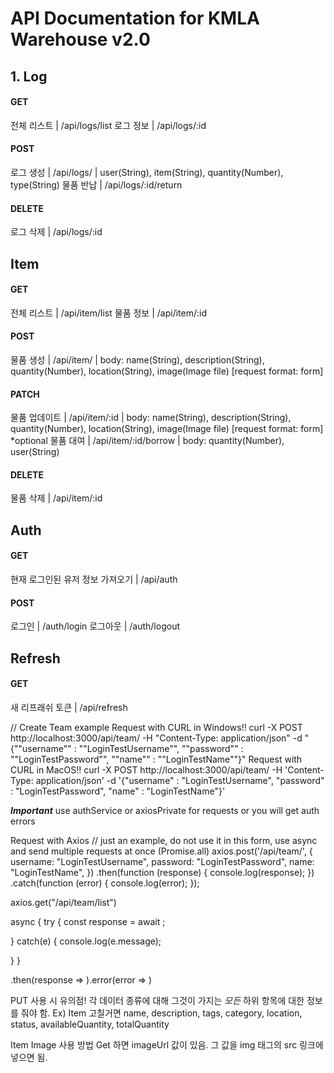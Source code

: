 # API Documentation for KMLA Warehouse v2.0
## 1. Log
#### GET
전체 리스트 | /api/logs/list
로그 정보 | /api/logs/:id
#### POST
로그 생성 | /api/logs/ | user(String), item(String), quantity(Number), type(String)
물품 반납 | /api/logs/:id/return

#### DELETE
로그 삭제 | /api/logs/:id

## Item
#### GET
전체 리스트 | /api/item/list
물품 정보 | /api/item/:id
#### POST
물품 생성 | /api/item/ | body: name(String), description(String), quantity(Number), location(String), image(Image file) [request format: form]
#### PATCH 
물품 업데이트 | /api/item/:id | body: name(String), description(String), quantity(Number), location(String), image(Image file) [request format: form] *optional
물품 대여 | /api/item/:id/borrow | body: quantity(Number), user(String)
#### DELETE 
물품 삭제 | /api/item/:id

## Auth
#### GET 
현재 로그인된 유저 정보 가져오기 | /api/auth
#### POST
로그인 | /auth/login
로그아웃 | /auth/logout

## Refresh
#### GET
새 리프래쉬 토큰 | /api/refresh


// Create Team example
Request with CURL in Windows!!
curl -X POST http://localhost:3000/api/team/ -H "Content-Type: application/json" -d "{""username"" : ""LoginTestUsername"", ""password"" : ""LoginTestPassword"", ""name"" : ""LoginTestName""}"
Request with CURL in MacOS!!
curl -X POST http://localhost:3000/api/team/ -H 'Content-Type: application/json' -d '{"username" : "LoginTestUsername", "password" : "LoginTestPassword", "name" : "LoginTestName"}'




*****Important*****
use authService or axiosPrivate for requests or you will get auth errors



Request with Axios // just an example, do not use it in this form, use async and send multiple requests at once (Promise.all)
axios.post('/api/team/', {
    username: "LoginTestUsername",
    password: "LoginTestPassword",
    name: "LoginTestName",
  })
  .then(function (response) {
    console.log(response);
  })
  .catch(function (error) {
    console.log(error);
  });


axios.get("/api/team/list")


async {
  try {
    const response = await <Promise>;

  } catch(e) {
    console.log(e.message);
    
  }
}

<Promise>.then(response => ).error(error => )

PUT 사용 시 유의점!
각 데이터 종류에 대해 그것이 가지는 *모든* 하위 항목에 대한 정보를 줘야 함. Ex) Item 고칠거면 name, description, tags, category, location, status, availableQuantity, totalQuantity

Item Image 사용 방법
Get 하면 imageUrl 값이 있음. 그 값을 img 태그의 src 링크에 넣으면 됨.